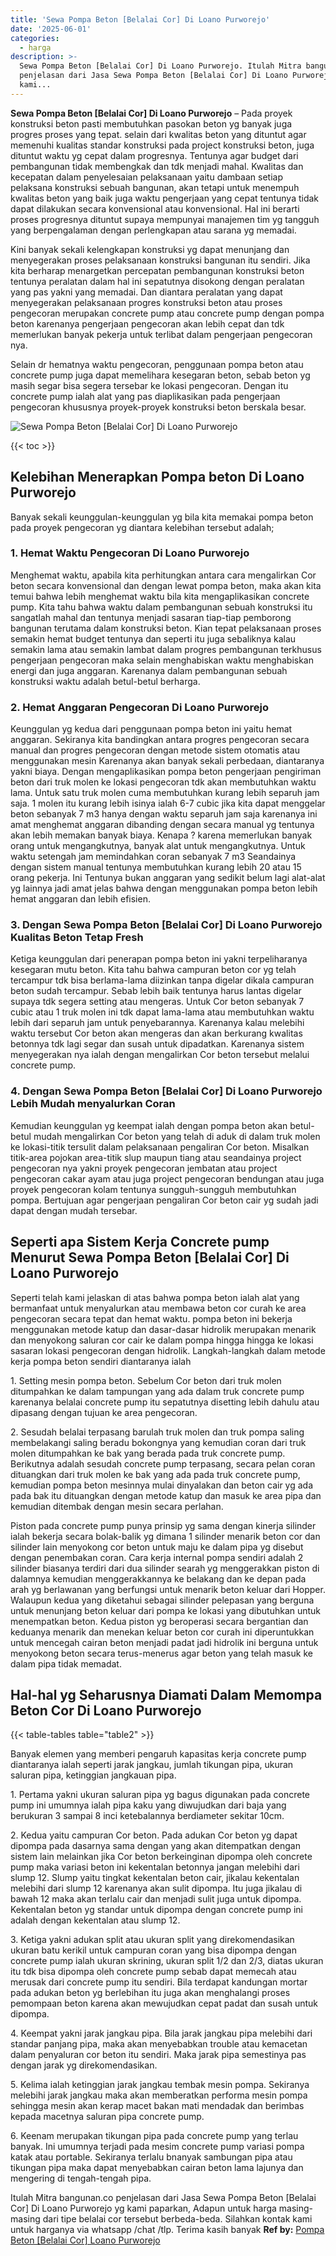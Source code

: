 ```yaml
---
title: 'Sewa Pompa Beton [Belalai Cor] Di Loano Purworejo'
date: '2025-06-01'
categories:
  - harga
description: >-
  Sewa Pompa Beton [Belalai Cor] Di Loano Purworejo. Itulah Mitra bangunan.co
  penjelasan dari Jasa Sewa Pompa Beton [Belalai Cor] Di Loano Purworejo yg
  kami...
---
```


**Sewa Pompa Beton \[Belalai Cor\] Di Loano Purworejo** – Pada proyek konstruksi beton pasti membutuhkan pasokan beton yg banyak juga progres proses yang tepat. selain dari kwalitas beton yang dituntut agar memenuhi kualitas standar konstruksi pada project konstruksi beton, juga dituntut waktu yg cepat dalam progresnya. Tentunya agar budget dari pembangunan tidak membengkak dan tdk menjadi mahal. Kwalitas dan kecepatan dalam penyelesaian pelaksanaan yaitu dambaan setiap pelaksana konstruksi sebuah bangunan, akan tetapi untuk menempuh kwalitas beton yang baik juga waktu pengerjaan yang cepat tentunya tidak dapat dilakukan secara konvensional atau konvensional. Hal ini berarti proses progresnya dituntut supaya mempunyai manajemen tim yg tangguh yang berpengalaman dengan perlengkapan atau sarana yg memadai.

Kini banyak sekali kelengkapan konstruksi yg dapat menunjang dan menyegerakan proses pelaksanaan konstruksi bangunan itu sendiri. Jika kita berharap menargetkan percepatan pembangunan konstruksi beton tentunya peralatan dalam hal ini sepatutnya disokong dengan peralatan yang pas yakni yang memadai. Dan diantara peralatan yang dapat menyegerakan pelaksanaan progres konstruksi beton atau proses pengecoran merupakan concrete pump atau concrete pump dengan pompa beton karenanya pengerjaan pengecoran akan lebih cepat dan tdk memerlukan banyak pekerja untuk terlibat dalam pengerjaan pengecoran nya.

Selain dr hematnya waktu pengecoran, penggunaan pompa beton atau concrete pump juga dapat memelihara kesegaran beton, sebab beton yg masih segar bisa segera tersebar ke lokasi pengecoran. Dengan itu concrete pump ialah alat yang pas diaplikasikan pada pengerjaan pengecoran khususnya proyek-proyek konstruksi beton berskala besar.

![Sewa Pompa Beton [Belalai Cor] Di Loano Purworejo](/images/sewa-concrete-pump-34.png)

{{< toc >}}

## Kelebihan Menerapkan Pompa beton Di Loano Purworejo

Banyak sekali keunggulan-keunggulan yg bila kita memakai pompa beton pada proyek pengecoran yg diantara kelebihan tersebut adalah;

### 1\. Hemat Waktu Pengecoran Di Loano Purworejo

Menghemat waktu, apabila kita perhitungkan antara cara mengalirkan Cor beton secara konvensional dan dengan lewat pompa beton, maka akan kita temui bahwa lebih menghemat waktu bila kita mengaplikasikan concrete pump. Kita tahu bahwa waktu dalam pembangunan sebuah konstruksi itu sangatlah mahal dan tentunya menjadi sasaran tiap-tiap pemborong bangunan terutama dalam konstruksi beton. Kian tepat pelaksanaan proses semakin hemat budget tentunya dan seperti itu juga sebaliknya kalau semakin lama atau semakin lambat dalam progres pembangunan terkhusus pengerjaan pengecoran maka selain menghabiskan waktu menghabiskan energi dan juga anggaran. Karenanya dalam pembangunan sebuah konstruksi waktu adalah betul-betul berharga.

### 2\. Hemat Anggaran Pengecoran Di Loano Purworejo

Keunggulan yg kedua dari penggunaan pompa beton ini yaitu hemat anggaran. Sekiranya kita bandingkan antara progres pengecoran secara manual dan progres pengecoran dengan metode sistem otomatis atau menggunakan mesin Karenanya akan banyak sekali perbedaan, diantaranya yakni biaya. Dengan mengaplikasikan pompa beton pengerjaan pengiriman beton dari truk molen ke lokasi pengecoran tdk akan membutuhkan waktu lama. Untuk satu truk molen cuma membutuhkan kurang lebih separuh jam saja. 1 molen itu kurang lebih isinya ialah 6-7 cubic jika kita dapat menggelar beton sebanyak 7 m3 hanya dengan waktu separuh jam saja karenanya ini amat menghemat anggaran dibanding dengan secara manual yg tentunya akan lebih memakan banyak biaya. Kenapa ? karena memerlukan banyak orang untuk mengangkutnya, banyak alat untuk mengangkutnya. Untuk waktu setengah jam memindahkan coran sebanyak 7 m3 Seandainya dengan sistem manual tentunya membutuhkan kurang lebih 20 atau 15 orang pekerja. Ini Tentunya bukan anggaran yang sedikit belum lagi alat-alat yg lainnya jadi amat jelas bahwa dengan menggunakan pompa beton lebih hemat anggaran dan lebih efisien.

### 3\. Dengan Sewa Pompa Beton \[Belalai Cor\] Di Loano Purworejo Kualitas Beton Tetap Fresh

Ketiga keunggulan dari penerapan pompa beton ini yakni terpeliharanya kesegaran mutu beton. Kita tahu bahwa campuran beton cor yg telah tercampur tdk bisa berlama-lama diizinkan tanpa digelar dikala campuran beton sudah tercampur. Sebab lebih baik tentunya harus lantas digelar supaya tdk segera setting atau mengeras. Untuk Cor beton sebanyak 7 cubic atau 1 truk molen ini tdk dapat lama-lama atau membutuhkan waktu lebih dari separuh jam untuk penyebarannya. Karenanya kalau melebihi waktu tersebut Cor beton akan mengeras dan akan berkurang kwalitas betonnya tdk lagi segar dan susah untuk dipadatkan. Karenanya sistem menyegerakan nya ialah dengan mengalirkan Cor beton tersebut melalui concrete pump.

### 4\. Dengan Sewa Pompa Beton \[Belalai Cor\] Di Loano Purworejo Lebih Mudah menyalurkan Coran

Kemudian keunggulan yg keempat ialah dengan pompa beton akan betul-betul mudah mengalirkan Cor beton yang telah di aduk di dalam truk molen ke lokasi-titik tersulit dalam pelaksanaan pengaliran Cor beton. Misalkan titik-area pojokan area-titik slup maupun tiang atau seandainya project pengecoran nya yakni proyek pengecoran jembatan atau project pengecoran cakar ayam atau juga project pengecoran bendungan atau juga proyek pengecoran kolam tentunya sungguh-sungguh membutuhkan pompa. Bertujuan agar pengerjaan pengaliran Cor beton cair yg sudah jadi dapat dengan mudah tersebar.

## Seperti apa Sistem Kerja Concrete pump Menurut Sewa Pompa Beton \[Belalai Cor\] Di Loano Purworejo

Seperti telah kami jelaskan di atas bahwa pompa beton ialah alat yang bermanfaat untuk menyalurkan atau membawa beton cor curah ke area pengecoran secara tepat dan hemat waktu. pompa beton ini bekerja menggunakan metode katup dan dasar-dasar hidrolik merupakan menarik dan menyokong saluran cor cair ke dalam pompa hingga hingga ke lokasi sasaran lokasi pengecoran dengan hidrolik. Langkah-langkah dalam metode kerja pompa beton sendiri diantaranya ialah

1\. Setting mesin pompa beton. Sebelum Cor beton dari truk molen ditumpahkan ke dalam tampungan yang ada dalam truk concrete pump karenanya belalai concrete pump itu sepatutnya disetting lebih dahulu atau dipasang dengan tujuan ke area pengecoran.

2\. Sesudah belalai terpasang barulah truk molen dan truk pompa saling membelakangi saling beradu bokongnya yang kemudian coran dari truk molen ditumpahkan ke bak yang berada pada truk concrete pump. Berikutnya adalah sesudah concrete pump terpasang, secara pelan coran dituangkan dari truk molen ke bak yang ada pada truk concrete pump, kemudian pompa beton mesinnya mulai dinyalakan dan beton cair yg ada pada bak itu dituangkan dengan metode katup dan masuk ke area pipa dan kemudian ditembak dengan mesin secara perlahan.

Piston pada concrete pump punya prinsip yg sama dengan kinerja silinder ialah bekerja secara bolak-balik yg dimana 1 silinder menarik beton cor dan silinder lain menyokong cor beton untuk maju ke dalam pipa yg disebut dengan penembakan coran. Cara kerja internal pompa sendiri adalah 2 silinder biasanya terdiri dari dua silinder searah yg menggerakkan piston di dalamnya kemudian menggerakkannya ke belakang dan ke depan pada arah yg berlawanan yang berfungsi untuk menarik beton keluar dari Hopper. Walaupun kedua yang diketahui sebagai silinder pelepasan yang berguna untuk menunjang beton keluar dari pompa ke lokasi yang dibutuhkan untuk menempatkan beton. Kedua piston yg beroperasi secara bergantian dan keduanya menarik dan menekan keluar beton cor curah ini diperuntukkan untuk mencegah cairan beton menjadi padat jadi hidrolik ini berguna untuk menyokong beton secara terus-menerus agar beton yang telah masuk ke dalam pipa tidak memadat.

## Hal-hal yg Seharusnya Diamati Dalam Memompa Beton Cor Di Loano Purworejo

{{< table-tables table="table2" >}}

Banyak elemen yang memberi pengaruh kapasitas kerja concrete pump diantaranya ialah seperti jarak jangkau, jumlah tikungan pipa, ukuran saluran pipa, ketinggian jangkauan pipa.

1\. Pertama yakni ukuran saluran pipa yg bagus digunakan pada concrete pump ini umumnya ialah pipa kaku yang diwujudkan dari baja yang berukuran 3 sampai 8 inci ketebalannya berdiameter sekitar 10cm.

2\. Kedua yaitu campuran Cor beton. Pada adukan Cor beton yg dapat dipompa pada dasarnya sama dengan yang akan ditempatkan dengan sistem lain melainkan jika Cor beton berkeinginan dipompa oleh concrete pump maka variasi beton ini kekentalan betonnya jangan melebihi dari slump 12. Slump yaitu tingkat kekentalan beton cair, jikalau kekentalan melebihi dari slump 12 karenanya akan sulit dipompa. Itu juga jikalau di bawah 12 maka akan terlalu cair dan menjadi sulit juga untuk dipompa. Kekentalan beton yg standar untuk dipompa dengan concrete pump ini adalah dengan kekentalan atau slump 12.

3\. Ketiga yakni adukan split atau ukuran split yang direkomendasikan ukuran batu kerikil untuk campuran coran yang bisa dipompa dengan concrete pump ialah ukuran skrining, ukuran split 1/2 dan 2/3, diatas ukuran itu tdk bisa dipompa oleh concrete pump sebab dapat memecah atau merusak dari concrete pump itu sendiri. Bila terdapat kandungan mortar pada adukan beton yg berlebihan itu juga akan menghalangi proses pemompaan beton karena akan mewujudkan cepat padat dan susah untuk dipompa.

4\. Keempat yakni jarak jangkau pipa. Bila jarak jangkau pipa melebihi dari standar panjang pipa, maka akan menyebabkan trouble atau kemacetan dalam penyaluran cor beton itu sendiri. Maka jarak pipa semestinya pas dengan jarak yg direkomendasikan.

5\. Kelima ialah ketinggian jarak jangkau tembak mesin pompa. Sekiranya melebihi jarak jangkau maka akan memberatkan performa mesin pompa sehingga mesin akan kerap macet bakan mati mendadak dan berimbas kepada macetnya saluran pipa concrete pump.

6\. Keenam merupakan tikungan pipa pada concrete pump yang terlau banyak. Ini umumnya terjadi pada mesim concrete pump variasi pompa katak atau portable. Sekiranya terlalu bnanyak sambungan pipa atau tikungan pipa maka dapat menyebabkan cairan beton lama lajunya dan mengering di tengah-tengah pipa.

Itulah Mitra bangunan.co penjelasan dari Jasa Sewa Pompa Beton \[Belalai Cor\] Di Loano Purworejo yg kami paparkan, Adapun untuk harga masing-masing dari tipe belalai cor tersebut berbeda-beda. Silahkan kontak kami untuk harganya via whatsapp /chat /tlp. Terima kasih banyak
**Ref by:** [Pompa Beton [Belalai Cor] Loano Purworejo](https://id.wikipedia.org/wiki/Pompa)
